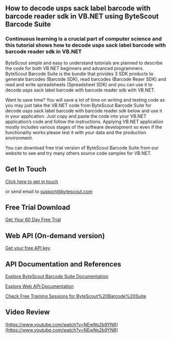## How to decode usps sack label barcode with barcode reader sdk in VB.NET using ByteScout Barcode Suite

### Continuous learning is a crucial part of computer science and this tutorial shows how to decode usps sack label barcode with barcode reader sdk in VB.NET

ByteScout simple and easy to understand tutorials are planned to describe the code for both VB.NET beginners and advanced programmers. ByteScout Barcode Suite is the bundle that privides 3  SDK products to generate barcodes (Barcode SDK), read barcodes (Barcode Reaer SDK) and read and write spreadsheets (Spreadsheet SDK) and you can use it to decode usps sack label barcode with barcode reader sdk with VB.NET.

Want to save time? You will save a lot of time on writing and testing code as you may just take the VB.NET code from ByteScout Barcode Suite for decode usps sack label barcode with barcode reader sdk below and use it in your application. Just copy and paste the code into your VB.NET application’s code and follow the instructions. Applying VB.NET application mostly includes various stages of the software development so even if the functionality works please test it with your data and the production environment.

You can download free trial version of ByteScout Barcode Suite from our website to see and try many others source code samples for VB.NET.

## Get In Touch

[Click here to get in touch](https://bytescout.zendesk.com/hc/en-us/requests/new?subject=ByteScout%20Barcode%20Suite%20Question)

or send email to [support@bytescout.com](mailto:support@bytescout.com?subject=ByteScout%20Barcode%20Suite%20Question) 

## Free Trial Download

[Get Your 60 Day Free Trial](https://bytescout.com/download/web-installer?utm_source=github-readme)

## Web API (On-demand version)

[Get your free API key](https://pdf.co/documentation/api?utm_source=github-readme)

## API Documentation and References

[Explore ByteScout Barcode Suite Documentation](https://bytescout.com/documentation/index.html?utm_source=github-readme)

[Explore Web API Documentation](https://pdf.co/documentation/api?utm_source=github-readme)

[Check Free Training Sessions for ByteScout%20Barcode%20Suite](https://academy.bytescout.com/)

## Video Review

[https://www.youtube.com/watch?v=NEwNs2b9YN8](https://www.youtube.com/watch?v=NEwNs2b9YN8)